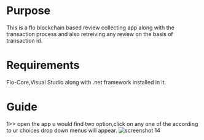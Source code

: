 # Purpose
This is a flo blockchain based review collecting app along with the transaction process and also retreiving any review on the basis of transaction id.
# Requirements
Flo-Core,Visual Studio along with .net framework installed in it.
# Guide
1>> open the app u would find two option,click on any one of the according to ur choices drop down menus will appear. 
![screenshot 14](https://user-images.githubusercontent.com/39794980/46479228-3d651e80-c80c-11e8-95c4-6d1f98e2ed28.png)
